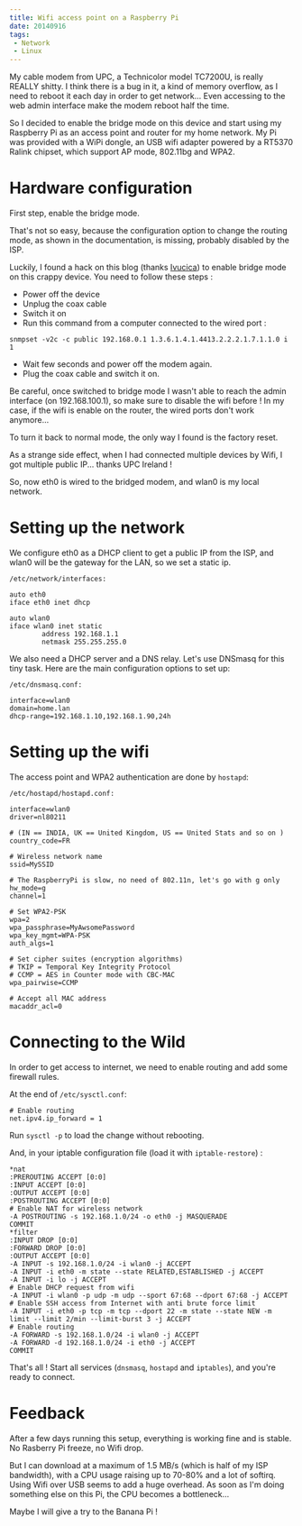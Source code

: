 ```yaml
---
title: Wifi access point on a Raspberry Pi
date: 20140916
tags:
 - Network
 - Linux
---
```


My cable modem from UPC, a Technicolor model TC7200U, is really REALLY shitty. I think there is a bug in it, a kind of memory overflow, as I need to reboot it each day in order to get network...
Even accessing to the web admin interface make the modem reboot half the time.

So I decided to enable the bridge mode on this device and start using my Raspberry Pi as an access point and router for my home network.
My Pi was provided with a WiPi dongle, an USB wifi adapter powered by a RT5370 Ralink chipset, which support AP mode, 802.11bg and WPA2.

# Hardware configuration

First step, enable the bridge mode.

That's not so easy, because the configuration option to change the routing mode, as shown in the documentation, is missing, probably disabled by the ISP.

Luckily, I found a hack on this blog (thanks [Ivucica](http://blog.vucica.net/2014/01/few-notes-on-upc-irelands-technicolor-tc7200.html)) to enable bridge mode on this crappy device.
You need to follow these steps :

 - Power off the device
 - Unplug the coax cable
 - Switch it on
 - Run this command from a computer connected to the wired port : 

`snmpset -v2c -c public 192.168.0.1 1.3.6.1.4.1.4413.2.2.2.1.7.1.1.0 i 1`

 - Wait few seconds and power off the modem again.
 - Plug the coax cable and switch it on.  
  
  
Be careful, once switched to bridge mode I wasn't able to reach the admin interface (on 192.168.100.1), so make sure to disable the wifi before !
In my case, if the wifi is enable on the router, the wired ports don't work anymore...

To turn it back to normal mode, the only way I found is the factory reset.

As a strange side effect, when I had connected multiple devices by Wifi, I got multiple public IP... thanks UPC Ireland !

So, now eth0 is wired to the bridged modem, and wlan0 is my local network.

# Setting up the network

We configure eth0 as a DHCP client to get a public IP from the ISP, and wlan0 will be the gateway for the LAN, so we set a static ip.

```
/etc/network/interfaces:

auto eth0
iface eth0 inet dhcp

auto wlan0
iface wlan0 inet static
		address 192.168.1.1
		netmask 255.255.255.0
```

We also need a DHCP server and a DNS relay. Let's use DNSmasq for this tiny task.
Here are the main configuration options to set up:

```
/etc/dnsmasq.conf:

interface=wlan0
domain=home.lan
dhcp-range=192.168.1.10,192.168.1.90,24h
```

# Setting up the wifi 

The access point and WPA2 authentication are done by `hostapd`:

```
/etc/hostapd/hostapd.conf:

interface=wlan0
driver=nl80211

# (IN == INDIA, UK == United Kingdom, US == United Stats and so on ) 
country_code=FR

# Wireless network name 
ssid=MySSID

# The RaspberryPi is slow, no need of 802.11n, let's go with g only
hw_mode=g
channel=1

# Set WPA2-PSK 
wpa=2
wpa_passphrase=MyAwsomePassword
wpa_key_mgmt=WPA-PSK
auth_algs=1

# Set cipher suites (encryption algorithms)
# TKIP = Temporal Key Integrity Protocol
# CCMP = AES in Counter mode with CBC-MAC
wpa_pairwise=CCMP

# Accept all MAC address 
macaddr_acl=0
```

# Connecting to the Wild

In order to get access to internet, we need to enable routing and add some firewall rules. 

At the end of `/etc/sysctl.conf`:

```
# Enable routing
net.ipv4.ip_forward = 1
```

Run `sysctl -p` to load the change without rebooting.

And, in your iptable configuration file (load it with `iptable-restore`) :

```
*nat
:PREROUTING ACCEPT [0:0]
:INPUT ACCEPT [0:0]
:OUTPUT ACCEPT [0:0]
:POSTROUTING ACCEPT [0:0]
# Enable NAT for wireless network
-A POSTROUTING -s 192.168.1.0/24 -o eth0 -j MASQUERADE
COMMIT
*filter
:INPUT DROP [0:0]
:FORWARD DROP [0:0]
:OUTPUT ACCEPT [0:0]
-A INPUT -s 192.168.1.0/24 -i wlan0 -j ACCEPT
-A INPUT -i eth0 -m state --state RELATED,ESTABLISHED -j ACCEPT
-A INPUT -i lo -j ACCEPT
# Enable DHCP request from wifi
-A INPUT -i wlan0 -p udp -m udp --sport 67:68 --dport 67:68 -j ACCEPT
# Enable SSH access from Internet with anti brute force limit
-A INPUT -i eth0 -p tcp -m tcp --dport 22 -m state --state NEW -m limit --limit 2/min --limit-burst 3 -j ACCEPT
# Enable routing
-A FORWARD -s 192.168.1.0/24 -i wlan0 -j ACCEPT
-A FORWARD -d 192.168.1.0/24 -i eth0 -j ACCEPT
COMMIT
```

That's all ! Start all services (`dnsmasq`, `hostapd` and `iptables`), and you're ready to connect.

# Feedback

After a few days running this setup, everything is working fine and is stable. No Rasberry Pi freeze, no Wifi drop.

But I can download at a maximum of 1.5 MB/s (which is half of my ISP bandwidth), with a CPU usage raising up to 70-80% and a lot of softirq.
Using Wifi over USB seems to add a huge overhead. As soon as I'm doing something else on this Pi, the CPU becomes a bottleneck...

Maybe I will give a try to the Banana Pi !


